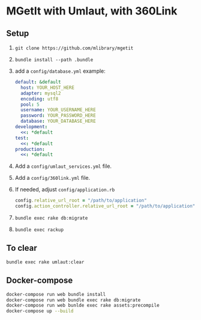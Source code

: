 # MGetIt with Umlaut, with 360Link

## Setup

1. `git clone https://github.com/mlibrary/mgetit`
2. `bundle install --path .bundle`
3. add a `config/database.yml` example:

    ```yaml
    default: &default
      host: YOUR_HOST_HERE
      adapter: mysql2
      encoding: utf8
      pool: 5
      username: YOUR_USERNAME_HERE
      password: YOUR_PASSWORD_HERE
      database: YOUR_DATABASE_HERE
    development:
      <<: *default
    test:
      <<: *default
    production:
      <<: *default
    ```
4. Add a `config/umlaut_services.yml` file.
5. Add a `config/360link.yml` file.
6. If needed, adjust `config/application.rb`

    ```ruby
    config.relative_url_root = "/path/to/application"
    config.action_controller.relative_url_root = "/path/to/application"
    ```
    
7. `bundle exec rake db:migrate`
8. `bundle exec rackup`

## To clear
`bundle exec rake umlaut:clear`

## Docker-compose

```bash
docker-compose run web bundle install
docker-compose run web bundle exec rake db:migrate
docker-compose run web bunlde exec rake assets:precompile
docker-compose up --build
```
